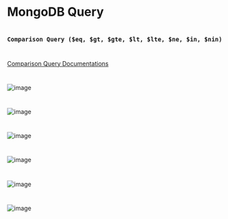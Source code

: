 #
# MongoDB Query
#
### `Comparison Query ($eq, $gt, $gte, $lt, $lte, $ne, $in, $nin)`
#
[Comparison Query Documentations](https://www.mongodb.com/docs/manual/reference/operator/query-comparison/)
#
![image](https://github.com/user-attachments/assets/5fb9e3cc-c715-4762-b013-5dca343632ff)
#
![image](https://github.com/user-attachments/assets/ad2b0141-ead0-4781-b27a-c28f383ab4f1)
#
![image](https://github.com/user-attachments/assets/bd53d331-916f-42b3-9b14-0106155977fc)
#
![image](https://github.com/user-attachments/assets/9e508ebd-d4c3-4eea-985f-88e21314f7ec)
#
![image](https://github.com/user-attachments/assets/bf82888c-189c-4570-925d-9329905418a5)
#
![image](https://github.com/user-attachments/assets/2d08c02c-d284-4e4d-89e5-0070f2f7ab0f)
